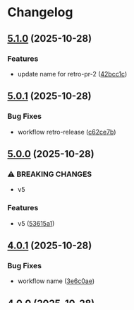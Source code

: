 # Changelog

## [5.1.0](https://github.com/Szhao52/poc-initial-ver/compare/v5.0.1...v5.1.0) (2025-10-28)


### Features

* update name for retro-pr-2 ([42bcc1c](https://github.com/Szhao52/poc-initial-ver/commit/42bcc1cfbc5c4a65e9f9ba008a60696bc75348c3))

## [5.0.1](https://github.com/Szhao52/poc-initial-ver/compare/v5.0.0...v5.0.1) (2025-10-28)


### Bug Fixes

* workflow retro-release ([c62ce7b](https://github.com/Szhao52/poc-initial-ver/commit/c62ce7bfc7db01d6951dc55bd221844965f02c7e))

## [5.0.0](https://github.com/Szhao52/poc-initial-ver/compare/v4.0.1...v5.0.0) (2025-10-28)


### ⚠ BREAKING CHANGES

* v5

### Features

* v5 ([53615a1](https://github.com/Szhao52/poc-initial-ver/commit/53615a1d2b6914e32fe04bda5517cd15e9c1f89c))

## [4.0.1](https://github.com/Szhao52/poc-initial-ver/compare/v4.0.0...v4.0.1) (2025-10-28)


### Bug Fixes

* workflow name ([3e6c0ae](https://github.com/Szhao52/poc-initial-ver/commit/3e6c0ae4b8c717366018dd0dbb79126e38bfd622))

## [4.0.0](https://github.com/Szhao52/poc-initial-ver/compare/v3.0.0...v4.0.0) (2025-10-28)


### ⚠ BREAKING CHANGES

* v4

### Features

* v4 ([b708140](https://github.com/Szhao52/poc-initial-ver/commit/b7081406e1439c9c18b9bc625276b13d20d6959a))

## [3.0.0](https://github.com/Szhao52/poc-initial-ver/compare/v2.2.1...v3.0.0) (2025-10-28)


### ⚠ BREAKING CHANGES

* v3

### Features

* v3 ([f316bc9](https://github.com/Szhao52/poc-initial-ver/commit/f316bc9870998731760ac351738d39471c13c5ac))

## [2.2.1](https://github.com/Szhao52/poc-initial-ver/compare/v2.2.0...v2.2.1) (2025-10-28)


### Bug Fixes

* small update to readme ([733703f](https://github.com/Szhao52/poc-initial-ver/commit/733703f4e1cd811e8915f7d9b36954d7a8b17c8b))

## [2.2.0](https://github.com/Szhao52/poc-initial-ver/compare/v2.1.0...v2.2.0) (2025-10-22)


### Features

* update index2 ([6baea2e](https://github.com/Szhao52/poc-initial-ver/commit/6baea2efe45beebf4b3091217874ba43ad83e580))

## [2.1.0](https://github.com/Szhao52/poc-initial-ver/compare/v2.0.0...v2.1.0) (2025-10-22)


### Features

* update index ([2bd37b9](https://github.com/Szhao52/poc-initial-ver/commit/2bd37b9bb04252230d9ba60a3f95b02515094bb4))

## [2.0.0](https://github.com/Szhao52/poc-initial-ver/compare/v1.0.0...v2.0.0) (2025-10-17)


### ⚠ BREAKING CHANGES

* update v2

### Features

* update v2 ([dd64ce4](https://github.com/Szhao52/poc-initial-ver/commit/dd64ce4a55cd48f415b88c56c38fc797e702a9ce))

## [1.0.0](https://github.com/Szhao52/poc-initial-ver/compare/v0.4.0...v1.0.0) (2025-10-17)


### ⚠ BREAKING CHANGES

* update v1

### Features

* update v1 ([186a73f](https://github.com/Szhao52/poc-initial-ver/commit/186a73fd049bc25a5a0469923b14c2f8337460e9))

## [0.4.0](https://github.com/Szhao52/poc-initial-ver/compare/v0.3.0...v0.4.0) (2025-10-17)


### Features

* retro ([e875393](https://github.com/Szhao52/poc-initial-ver/commit/e87539351e35105f6778333791a4883543359acf))

## [0.3.0](https://github.com/Szhao52/poc-initial-ver/compare/v0.2.0...v0.3.0) (2025-10-17)


### Features

* v3 ([2b12cf5](https://github.com/Szhao52/poc-initial-ver/commit/2b12cf5670e4306c9911e39544bdf76562c56392))

## [0.2.0](https://github.com/Szhao52/poc-initial-ver/compare/v0.1.0...v0.2.0) (2025-10-17)


### Features

* bootstrap release processs2 ([92b4724](https://github.com/Szhao52/poc-initial-ver/commit/92b472435ae296509f0c5a27b74da64a8e1536d1))
* v2 ([6b1c41e](https://github.com/Szhao52/poc-initial-ver/commit/6b1c41e825c6ae099e756ae6366ae650de8bd5bf))

## [0.1.0](https://github.com/Szhao52/poc-initial-ver/compare/v0.0.0...v0.1.0) (2025-10-17)


### Features

* bootstrap release processs ([3b2b3db](https://github.com/Szhao52/poc-initial-ver/commit/3b2b3db432a4cfe453743fee06ca336fd6357249))
* bootstrap release processs2 ([4923781](https://github.com/Szhao52/poc-initial-ver/commit/492378150ab3860cd62b1bcb27501269d098cc4e))
* update ([0fc3307](https://github.com/Szhao52/poc-initial-ver/commit/0fc3307dbbb995ba3d0dbec10d024a25e828aaf1))
* update ([636c3db](https://github.com/Szhao52/poc-initial-ver/commit/636c3db9bb9c90fd51d6e91aba9d51f7b928f4e2))
* update2 ([df9d76f](https://github.com/Szhao52/poc-initial-ver/commit/df9d76f3cca801531fa775c8901f6047c0fcf059))
* update2 ([ed10f28](https://github.com/Szhao52/poc-initial-ver/commit/ed10f284a8e32c80cdb534d6de85617d727e62d2))
